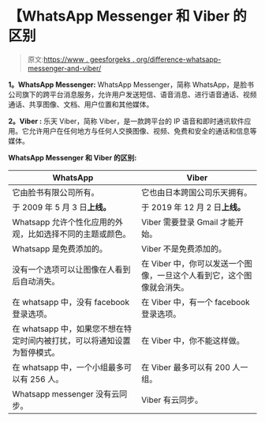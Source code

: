 # 【WhatsApp Messenger 和 Viber 的区别

> 原文:[https://www . geesforgeks . org/difference-whatsapp-messenger-and-viber/](https://www.geeksforgeeks.org/difference-between-whatsapp-messenger-and-viber/)

**1。WhatsApp Messenger:**
WhatsApp Messenger，简称 WhatsApp，是脸书公司旗下的跨平台消息服务，允许用户发送短信、语音消息、进行语音通话、视频通话、共享图像、文档、用户位置和其他媒体。

**2。Viber :**
乐天 Viber，简称 Viber，是一款跨平台的 IP 语音和即时通讯软件应用。它允许用户在任何地方与任何人交换图像、视频、免费和安全的通话和信息等媒体。

**WhatsApp Messenger 和 Viber 的区别:**

<center>

| WhatsApp | Viber |
| --- | --- |
| 它由脸书有限公司所有。 | 它也由日本跨国公司乐天拥有。 |
| 于 2009 年 5 月 3 日**上线。** | 于 2019 年 12 月 2 日**上线。** |
| Whatsapp 允许个性化应用的外观，比如选择不同的主题或颜色。 | Viber 需要登录 Gmail 才能开始。 |
| Whatsapp 是免费添加的。 | Viber 不是免费添加的。 |
| 没有一个选项可以让图像在人看到后自动消失。 | 在 Viber 中，你可以发送一个图像，一旦这个人看到它，这个图像就会消失。 |
| 在 whatsapp 中，没有 facebook 登录选项。 | 在 Viber 中，有一个 facebook 登录选项。 |
| 在 whatsapp 中，如果您不想在特定时间内被打扰，可以将通知设置为暂停模式。 | 在 Viber 中，你不能这样做。 |
| 在 whatsapp 中，一个小组最多可以有 256 人。 | 在 Viber 最多可以有 200 人一组。 |
| Whatsapp messenger 没有云同步。 | Viber 有云同步。 |

</center>